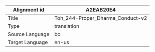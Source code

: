 |Alignment id | A2EAB20E4
| --- | ---
|Title | Toh_244-Proper_Dharma_Conduct-v2
|Type | translation
|Source Language | bo
|Target Language | en-us
